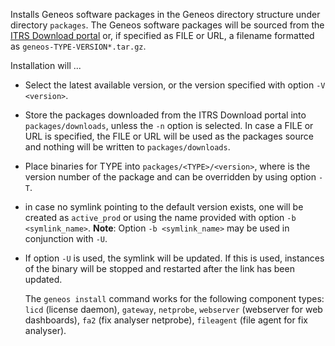 Installs Geneos software packages in the Geneos directory structure
under directory `packages`. The Geneos software packages will be sourced
from the [ITRS Download
portal](https://resources.itrsgroup.com/downloads) or, if specified as
FILE or URL, a filename formatted as `geneos-TYPE-VERSION*.tar.gz`.

Installation will ...
- Select the latest available version, or the version specified with
  option `-V <version>`.
- Store the packages downloaded from the ITRS Download portal into
  `packages/downloads`, unless the `-n` option is selected. In case a
  FILE or URL is specified, the FILE or URL will be used as the packages
  source and nothing will be written to `packages/downloads`.
- Place binaries for TYPE into `packages/<TYPE>/<version>`, where
  <version> is the version number of the package and can be overridden
  by using option `-T`.
- in case no symlink pointing to the default version exists, one will be
  created as `active_prod` or using the name provided with option `-b
  <symlink_name>`. **Note**: Option `-b <symlink_name>` may be used in
  conjunction with `-U`.
- If option `-U` is used, the symlink will be updated. If this is used,
  instances of the binary will be stopped and restarted after the link
  has been updated.

  The `geneos install` command works for the following component types:
  `licd` (license daemon), `gateway`, `netprobe`, `webserver` (webserver
  for web dashboards), `fa2` (fix analyser netprobe), `fileagent` (file
  agent for fix analyser).
